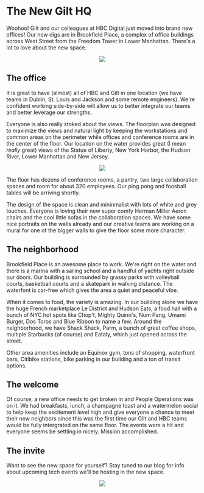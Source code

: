 # The New Gilt HQ 

Woohoo! Gilt and our colleagues at HBC Digital just moved into brand new offices! Our new digs are in Brookfield Place, a complex of office buildings across West Street from the Freedom Tower in Lower Manhattan. There's a lot to love about the new space. 

<p align="center">
<img src="http://i.imgur.com/hos6HZw.jpg")
</p>

## The office

It is great to have (almost) all of HBC and Gilt in one location (we have teams in Dublin, St. Louis and Jackson and some remote engineers). We're confident working side-by-side will allow us to better integrate our teams and better leverage our strengths.

Everyone is also really stoked about the views. The floorplan was designed to maximize the views and natural light by keeping the workstations and common areas on the perimeter while offices and conference rooms are in the center of the floor. Our location on the water provides great (I mean _really_ great) views of the Statue of Liberty, New York Harbor, the Hudson River, Lower Manhattan and New Jersey. 

<p align="center">
  <img src="http://i.imgur.com/6WYb4lt.jpg")
</p>

The floor has dozens of conference rooms, a pantry, two large collaboration spaces and room for about 320 employees. Our ping pong and foosball tables will be arriving shortly. 

The design of the space is clean and mininmalist with lots of white and grey touches. Everyone is loving their new super comfy Herman Miller Aeron chairs and the cool little sofas in the collaboration spaces. We have some nice portraits on the walls already and our creative teams are working on a mural for one of the bigger walls to give the floor some more character.

## The neighborhood 

Brookfield Place is an awesome place to work. We're right on the water and there is a marina with a sailing school and a handful of yachts right outside our doors. Our building is surrounded by grassy parks with volleyball courts, basketball courts and a skatepark in walking distance. The waterfont is car-free which gives the area a quiet and peaceful vibe. 

When it comes to food, the variety is amazing. In our building alone we have the huge French marketplace Le District and Hudson Eats, a food hall with a bunch of NYC hot spots like Chop't, Mighty Quinn's, Num Pang, Umami Burger, Dos Toros and Blue Ribbon to name a few. Around the neighborhood, we have Shack Shack, Parm, a bunch of great coffee shops, multiple Starbucks (of course) and Eataly, which just opened across the street. 

Other area amenities include an Equinox gym, tons of shopping, waterfront bars, Citibike stations, bike parking in our building and a ton of transit options. 

## The welcome

Of course, a new office needs to get broken in and People Operations was on it. We had breakfasts, lunch, a champagne toast and a watermelon social to help keep the excitement level high and give everyone a chance to meet their new neighbors since this was the first time our Gilt and HBC teams would be fully intergrated on the same floor. The events were a hit and everyone seems be settling in nicely. Mission accomplished. 

## The invite

Want to see the new space for yourself? Stay tuned to our blog for info about upcoming tech events we'll be hosting in the new space.

<p align="center">
  <img src="http://i.imgur.com/Iiwo1gH.jpg")
</p>
